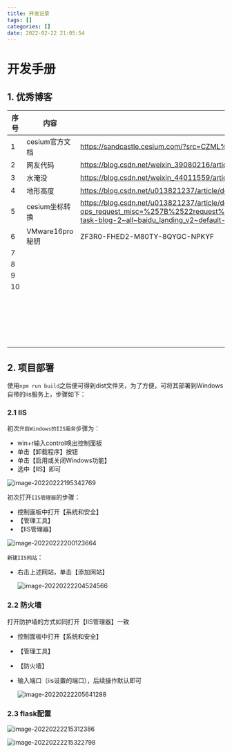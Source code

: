 ```yaml
---
title: 开发记录
tags: []
categories: []
date: 2022-02-22 21:05:54
---
```

# 开发手册

## 1. 优秀博客

| 序号 | 内容            | 链接                                                         |
| ---- | --------------- | ------------------------------------------------------------ |
| 1    | cesium官方文档  | https://sandcastle.cesium.com/?src=CZML%20Custom%20Properties.html |
| 2    | 网友代码        | https://blog.csdn.net/weixin_39080216/article/details/99747748 |
| 3    | 水淹没          | https://blog.csdn.net/weixin_44011559/article/details/118979678?spm=1001.2014.3001.5501 |
| 4    | 地形高度        | https://blog.csdn.net/u013821237/article/details/84838103    |
| 5    | cesium坐标转换  | https://blog.csdn.net/u013821237/article/details/80169327?ops_request_misc=%257B%2522request%255Fid%2522%253A%2522164169395916780274137001%2522%252C%2522scm%2522%253A%252220140713.130102334..%2522%257D&request_id=164169395916780274137001&biz_id=0&utm_medium=distribute.pc_search_result.none-task-blog-2~all~baidu_landing_v2~default-1-80169327.pc_search_insert_ulrmf&utm_term=cesium+cartesian3&spm=1018.2226.3001.4187 |
| 6    | VMware16pro秘钥 | ZF3R0-FHED2-M80TY-8QYGC-NPKYF                                |
| 7    |                 |                                                              |
| 8    |                 |                                                              |
| 9    |                 |                                                              |
| 10   |                 |                                                              |
|      |                 |                                                              |
|      |                 |                                                              |
|      |                 |                                                              |
|      |                 |                                                              |
|      |                 |                                                              |
|      |                 |                                                              |
|      |                 |                                                              |
|      |                 |                                                              |
|      |                 |                                                              |
|      |                 |                                                              |
|      |                 |                                                              |
|      |                 |                                                              |
|      |                 |                                                              |
|      |                 |                                                              |
|      |                 |                                                              |
|      |                 |                                                              |
|      |                 |                                                              |
|      |                 |                                                              |
|      |                 |                                                              |
|      |                 |                                                              |
|      |                 |                                                              |

## 2. 项目部署

使用`npm run build`之后便可得到dist文件夹，为了方便，可将其部署到Windows自带的iis服务上，步骤如下：

### 2.1 IIS

初次`开启Windows的IIS服务`步骤为：

* win+r输入control唤出控制面板
* 单击【卸载程序】按钮
* 单击【启用或关闭Windows功能】
* 选中【IIS】即可

![image-20220222195342769](https://raw.githubusercontent.com/crazyzsh/myImage/main/imageTest/202202221953840.png)

初次打开`IIS管理器`的步骤：

* 控制面板中打开【系统和安全】
* 【管理工具】
* 【IIS管理器】

![image-20220222200123664](https://raw.githubusercontent.com/crazyzsh/myImage/main/imageTest/202202222001714.png)

`新建IIS网站`：

* 右击上述网站，单击【添加网站】

  ![image-20220222204524566](https://raw.githubusercontent.com/crazyzsh/myImage/main/imageTest/202202222045625.png)
  

### 2.2 防火墙

打开防护墙的方式如同打开【IIS管理器】一致

* 控制面板中打开【系统和安全】

* 【管理工具】

* 【防火墙】

* 输入端口（iis设置的端口），后续操作默认即可

  ![image-20220222205641288](https://raw.githubusercontent.com/crazyzsh/myImage/main/imageTest/202202222056356.png)



### 2.3 flask配置

![image-20220222215312386](https://raw.githubusercontent.com/crazyzsh/myImage/main/imageTest/202202222153417.png)



![image-20220222215322798](https://raw.githubusercontent.com/crazyzsh/myImage/main/imageTest/202202222153838.png)
